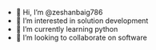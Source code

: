 - 👋 Hi, I’m @zeshanbaig786
- 👀 I’m interested in solution development
- 🌱 I’m currently learning python
- 💞️ I’m looking to collaborate on software

<!---
zeshanbaig786/zeshanbaig786 is a ✨ special ✨ repository because its `README.md` (this file) appears on your GitHub profile.
You can click the Preview link to take a look at your changes.
--->
